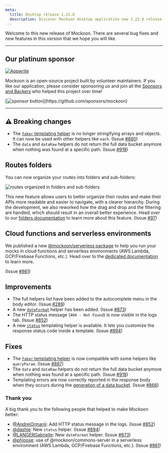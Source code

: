 ```yaml
---
meta:
  title: Desktop release 1.22.0
  description: Discover Mockoon desktop application new 1.22.0 release with route folders, compatibility with serverless environments and many more improvements
---
```


Welcome to this new release of Mockoon. There are several bug fixes and new features in this version that we hope you will like.

---

## Our platinum sponsor

[![Appwrite](https://mockoon.com/images/sponsors/appwrite.png)](https://appwrite.io/)

Mockoon is an open-source project built by volunteer maintainers. If you like our application, please consider sponsoring us and join all the [Sponsors and Backers](https://github.com/mockoon/mockoon/blob/main/backers.md) who helped this project over time!

[![sponsor button](https://mockoon.com/images/sponsor-btn-250.png?)](https://github.com/sponsors/mockoon)

---

## ⚠️ Breaking changes

- The [`faker` templating helper](https://mockoon.com/docs/latest/templating/fakerjs-helpers/) is no longer stringifying arrays and objects. It can now be used with other helpers like `each`. (Issue [#880](https://github.com/mockoon/mockoon/issues/880))
- The `data` and `dataRaw` helpers do not return the full data bucket anymore when nothing was found at a specific path. (Issue [#918](https://github.com/mockoon/mockoon/issues/918))

## Routes folders

You can now organize your routes into folders and sub-folders:

![routes organized in folders and sub-folders](/images/releases/desktop/1.22.0/routes-nested-folder.png)

This new feature allows users to better organize their routes and make their APIs more readable and easier to navigate, with a clearer hierarchy. During the development, we also reworked how the drag and drop and the filtering are handled, which should result in an overall better experience. Head over to our [folders documentation](https://mockoon.com/docs/latest/api-endpoints/folders/) to learn more about this feature.
(Issue [#97](https://github.com/mockoon/mockoon/issues/97))

## Cloud functions and serverless environments

We published a new [@mockoon/serverless package](https://www.npmjs.com/package/@mockoon/serverless) to help you run your mocks in cloud functions and serverless environments (AWS Lambda, GCP/Firebase Functions, etc.).
Head over to the [dedicated documentation](https://github.com/mockoon/mockoon/tree/main/packages/serverless) to learn more.

(Issue [#861](https://github.com/mockoon/mockoon/issues/861))

## Improvements

- The full helpers list have been added to the autocomplete menu in the body editor. (Issue [#289](https://github.com/mockoon/mockoon/issues/289))
- A new [`dateFormat`](https://mockoon.com/docs/latest/templating/mockoon-helpers/#dateFormat) helper has been added. (Issue [#873](https://github.com/mockoon/mockoon/issues/873))
- The HTTP status message (`404 - Not Found`) is now visible in the logs tab. (Issue [#852](https://github.com/mockoon/mockoon/issues/852))
- A new [`status`](https://mockoon.com/docs/latest/templating/mockoon-response-helpers/#status) templating helper is available. It lets you customize the response status code inside a template. (Issue [#894](https://github.com/mockoon/mockoon/pull/894))

## Fixes

- The [`faker` templating helper](https://mockoon.com/docs/latest/templating/fakerjs-helpers/) is now compatible with some helpers like `queryParam`. (Issue [#887](https://github.com/mockoon/mockoon/pull/887))
- The `data` and `dataRaw` helpers do not return the full data bucket anymore when nothing was found at a specific path. (Issue [#918](https://github.com/mockoon/mockoon/issues/918))
- Templating errors are now correctly reported in the response body when they occurs during the [generation of a data bucket](https://mockoon.com/docs/latest/data-buckets/overview/). (Issue [#866](https://github.com/mockoon/mockoon/issues/866))

### Thank you

A big thank you to the following people that helped to make Mockoon better:

- [@AndreiOrmanji](https://github.com/AndreiOrmanji): Add HTTP status message in the logs. (Issue [#852](https://github.com/mockoon/mockoon/issues/852))
- [@dashie](https://github.com/dashie): New `status` helper. (Issue [#894](https://github.com/mockoon/mockoon/pull/894))
- [@LANGERGabrielle](https://github.com/LANGERGabrielle): New `dateFormat` helper. (Issue [#873](https://github.com/mockoon/mockoon/issues/873))
- [@phloose](https://github.com/phloose): use of @mockoon/commons-server in a serverless environment (AWS Lambda, GCP/Firebase Functions, etc.). (Issue [#861](https://github.com/mockoon/mockoon/issues/861))
